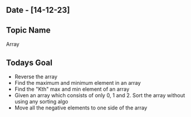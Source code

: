 ## Date - [14-12-23]

## Topic Name

Array

## Todays Goal

* Reverse the array
* Find the maximum and minimum element in an array
* Find the "Kth" max and min element of an array
* Given an array which consists of only 0, 1 and 2. Sort the array without using any sorting algo
* Move all the negative elements to one side of the array
